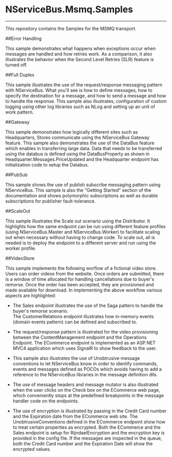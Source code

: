 # NServiceBus.Msmq.Samples #
----------

This repository contains the Samples for the MSMQ transport.
 
##Error Handling 

This sample demonstrates what happens when exceptions occur when messages are handled and how retries work. As a comparison, it also illustrates the behavior when the Second Level Retries (SLR) feature is turned off.

##Full Duplex

This sample illustrates the use of the request/response messaging pattern 
with NServiceBus. What you'll see is how to define messages, how to specify the
destination for a message, and how to send a message and how to handle the response. This sample also illustrates, configuration of custom logging using other log libraries such as NLog and setting up an unit of work pattern.

##Gateway

This sample demonstrates how logically different sites such as Headquarters, Stores communicate using the NServiceBus Gateway feature. This sample also demonstrates the use of the DataBus feature which enables in transferring large data. Data that needs to be transferred using the databus is defined using the DataBusProperty<T> as shown in Headquarter.Messages.PriceUpdated and the Headquarter endpoint has initialization code to setup the Databus.

##PubSub

This sample shows the use of publish subscribe messaging pattern using NServiceBus. This sample is also the "Getting Started" section of the documentation and shows polymorphic subscriptions
as well as durable subscriptions for publisher fault-tolerance.

##ScaleOut

This sample illustrates the Scale out scenario using the Distributor. It highlights how the same endpoint can be run using different feature profiles (using NServiceBus.Master and NServiceBus.Worker) to facilitate scaling out when necessary without having to change code. To scale out, all is needed is to deploy the endpoint to a different server and run using the worker profile.

##VideoStore

This sample implements the following worflow of a fictional video store. Users can order videos from the website. Once orders are submitted, there is a window of time allocated for handling cancellations due to buyer's remorse. Once the order has been accepted, they are provisioned and made available for download. In implementing the above workflow various aspects are highlighted:


- The Sales endpoint illustrates the use of the Saga pattern to handle the buyer's remorse scenario.  
The CustomerRelations endpoint illustrates how in-memory events (domain events pattern) can be defined and subscribed to.

- The request/response pattern is illustrated for the video provisioning between the ContentManagement endpoint and the Operations Endpoint.
The ECommerce endpoint is implemented as an ASP.NET MVC4 application which uses SignalR to show feedback to the user. 

- This sample also illustrates the use of Unobtrusive message conventions to let NServiceBus know in order to identify commands, events and messages defined as POCOs which avoids having to add a reference to the NServiceBus libraries in the message definition dlls.

- The use of message headers and message mutator is also illustrated when the user clicks on the Check box on the ECommerce web page, which conveniently stops at the predefined breakpoints in the message handler code on the endpoints.

- The use of encryption is illustrated by passing in the Credit Card number and the Expiration date from the ECommerce web site. The UnobtrusiveConventions defined in the ECommerce endpoint show how to treat certain properties as encrypted. Both the ECommerce and the Sales endpoint is setup for RijndaelEncryption and the encryption key is provided in the config file. If the messages are inspected in the queue, both the Credit Card number and the Expiration Date will show the encrypted values.  
